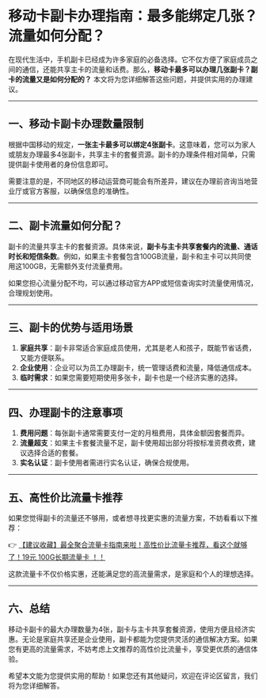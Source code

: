 # 移动卡副卡办理指南：最多能绑定几张？流量如何分配？

在现代生活中，手机副卡已经成为许多家庭的必备选择。它不仅方便了家庭成员之间的通信，还能共享主卡的流量和话费。那么，**移动卡最多可以办理几张副卡？副卡的流量又是如何分配的？** 本文将为您详细解答这些问题，并提供实用的办理建议。

---

## 一、移动卡副卡办理数量限制

根据中国移动的规定，**一张主卡最多可以绑定4张副卡**。这意味着，您可以为家人或朋友办理最多4张副卡，共享主卡的套餐资源。副卡的办理条件相对简单，只需提供副卡使用者的身份信息即可。

需要注意的是，不同地区的移动运营商可能会有所差异，建议在办理前咨询当地营业厅或官方客服，以确保信息的准确性。

---

## 二、副卡流量如何分配？

副卡的流量共享主卡的套餐资源。具体来说，**副卡与主卡共享套餐内的流量、通话时长和短信条数**。例如，如果主卡套餐包含100GB流量，副卡和主卡可以共同使用这100GB，无需额外支付流量费用。

如果您担心流量分配不均，可以通过移动官方APP或短信查询实时流量使用情况，合理规划使用。

---

## 三、副卡的优势与适用场景

1. **家庭共享**：副卡非常适合家庭成员使用，尤其是老人和孩子，既能节省话费，又能方便联系。
2. **企业使用**：企业可以为员工办理副卡，统一管理话费和流量，降低通信成本。
3. **临时需求**：如果您需要短期使用多张卡，副卡也是一个经济实惠的选择。

---

## 四、办理副卡的注意事项

1. **费用问题**：每张副卡通常需要支付一定的月租费用，具体金额因套餐而异。
2. **流量超支**：如果主卡套餐流量不足，副卡使用超出部分将按标准资费收费，建议选择合适的套餐。
3. **实名认证**：副卡使用者需进行实名认证，确保合规使用。

---

## 五、高性价比流量卡推荐

如果您觉得副卡的流量还不够用，或者想寻找更实惠的流量方案，不妨看看以下推荐：

👉 [【建议收藏】最全聚合流量卡指南来啦！高性价比流量卡推荐，看这个就够了！19元 100G长期流量卡 ！！](https://bit.ly/Liuliangka)

这款流量卡不仅价格实惠，还能满足您的高流量需求，是家庭和个人的理想选择。

---

## 六、总结

移动卡副卡的最大办理数量为4张，副卡与主卡共享套餐资源，使用方便且经济实惠。无论是家庭共享还是企业使用，副卡都能为您提供灵活的通信解决方案。如果您有更高的流量需求，不妨考虑上文推荐的高性价比流量卡，享受更优质的通信体验。

希望本文能为您提供实用的帮助！如果您还有其他疑问，欢迎在评论区留言，我们将为您详细解答。